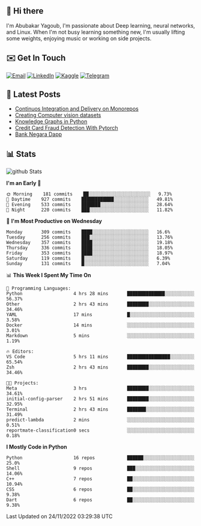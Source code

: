 ## 👋 Hi there

I'm Abubakar Yagoub, I'm passionate about Deep learning, neural networks, and
Linux. When I'm not busy learning something new, I'm usually lifting some
weights, enjoying music or working on side projects.

## ✉️ Get In Touch

[![Email](https://img.shields.io/badge/Email-f1f1f1?style=for-the-badge&logo=gmail&logoColor=0f111a)](mailto:git@blacksuan19.dev)
[![LinkedIn](https://img.shields.io/badge/LinkedIn-0077B5?style=for-the-badge&logo=linkedin&logoColor=white)](https://www.linkedin.com/in/blacksuan19/)
[![Kaggle](https://img.shields.io/badge/Kaggle-5acfff?style=for-the-badge&logo=kaggle&logoColor=white)](http://kaggle.com/abubakaryagob/)
[![Telegram](https://img.shields.io/badge/Telegram-2CA5E0?style=for-the-badge&logo=telegram&logoColor=white)](https://t.me/blacksuan19)

## 📩 Latest Posts

<!-- BLOG-POST-LIST:START -->
- [Continuos Integration and Delivery on Monorepos](https://www.blacksuan19.dev/blog/github-actions-monorepos/)
- [Creating Computer vision datasets](https://www.blacksuan19.dev/blog/creating-datasets/)
- [Knowledge Graphs in Python](https://www.blacksuan19.dev/projects/Knowledge_Graphs/)
- [Credit Card Fraud Detection With Pytorch](https://www.blacksuan19.dev/projects/credit-card-fraud-detection-with-pytorch/)
- [Bank Negara Dapp](https://www.blacksuan19.dev/projects/bank-negara/)
<!-- BLOG-POST-LIST:END -->

## 📊 Stats

![github Stats](https://github-readme-stats.vercel.app/api?username=blacksuan19&theme=github_dark&show_icons=true&count_private=true&custom_title=Github%20Stats&hide_border=true)

<!--START_SECTION:waka-->
**I'm an Early 🐤** 

```text
🌞 Morning    181 commits    ██░░░░░░░░░░░░░░░░░░░░░░░   9.73% 
🌆 Daytime    927 commits    ████████████░░░░░░░░░░░░░   49.81% 
🌃 Evening    533 commits    ███████░░░░░░░░░░░░░░░░░░   28.64% 
🌙 Night      220 commits    ███░░░░░░░░░░░░░░░░░░░░░░   11.82%

```
📅 **I'm Most Productive on Wednesday** 

```text
Monday       309 commits    ████░░░░░░░░░░░░░░░░░░░░░   16.6% 
Tuesday      256 commits    ███░░░░░░░░░░░░░░░░░░░░░░   13.76% 
Wednesday    357 commits    ████░░░░░░░░░░░░░░░░░░░░░   19.18% 
Thursday     336 commits    ████░░░░░░░░░░░░░░░░░░░░░   18.05% 
Friday       353 commits    ████░░░░░░░░░░░░░░░░░░░░░   18.97% 
Saturday     119 commits    █░░░░░░░░░░░░░░░░░░░░░░░░   6.39% 
Sunday       131 commits    █░░░░░░░░░░░░░░░░░░░░░░░░   7.04%

```


📊 **This Week I Spent My Time On** 

```text
💬 Programming Languages: 
Python                   4 hrs 28 mins       ██████████████░░░░░░░░░░░   56.37% 
Other                    2 hrs 43 mins       ████████░░░░░░░░░░░░░░░░░   34.46% 
YAML                     17 mins             █░░░░░░░░░░░░░░░░░░░░░░░░   3.58% 
Docker                   14 mins             ░░░░░░░░░░░░░░░░░░░░░░░░░   3.01% 
Markdown                 5 mins              ░░░░░░░░░░░░░░░░░░░░░░░░░   1.19%

🔥 Editors: 
VS Code                  5 hrs 11 mins       ████████████████░░░░░░░░░   65.54% 
Zsh                      2 hrs 43 mins       ████████░░░░░░░░░░░░░░░░░   34.46%

🐱‍💻 Projects: 
Meta                     3 hrs               ████████░░░░░░░░░░░░░░░░░   34.61% 
initial-config-parser    2 hrs 51 mins       ████████░░░░░░░░░░░░░░░░░   32.95% 
Terminal                 2 hrs 43 mins       ███████░░░░░░░░░░░░░░░░░░   31.49% 
predict-lambda           2 mins              ░░░░░░░░░░░░░░░░░░░░░░░░░   0.51% 
reportmate-classification0 secs              ░░░░░░░░░░░░░░░░░░░░░░░░░   0.18%

```

**I Mostly Code in Python** 

```text
Python                   16 repos            ██████░░░░░░░░░░░░░░░░░░░   25.0% 
Shell                    9 repos             ███░░░░░░░░░░░░░░░░░░░░░░   14.06% 
C++                      7 repos             ██░░░░░░░░░░░░░░░░░░░░░░░   10.94% 
CSS                      6 repos             ██░░░░░░░░░░░░░░░░░░░░░░░   9.38% 
Dart                     6 repos             ██░░░░░░░░░░░░░░░░░░░░░░░   9.38%

```



 Last Updated on 24/11/2022 03:29:38 UTC
<!--END_SECTION:waka-->
